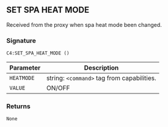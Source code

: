 ## SET SPA HEAT MODE

Received from the proxy when spa heat mode been changed.


### Signature

`C4:SET_SPA_HEAT_MODE ()`


| Parameter | Description |
| --- | --- |
| `HEATMODE` | string: `<command>` tag from capabilities. |
| `VALUE` | ON/OFF |


### Returns

`None`
